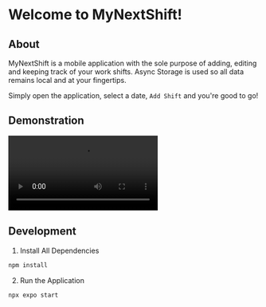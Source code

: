 # Welcome to MyNextShift!

## About

MyNextShift is a mobile application with the sole purpose of adding, editing and keeping track of your work shifts. Async Storage is used so all data remains local and at your fingertips. 

Simply open the application, select a date, `Add Shift` and you're good to go!

## Demonstration

<!-- Demonstration Video -->
![](DemonstrationVideos/MyNextShiftDemostration.mp4)

## Development

1. Install All Dependencies
```bash
npm install
```
2. Run the Application
```bash
npx expo start
```